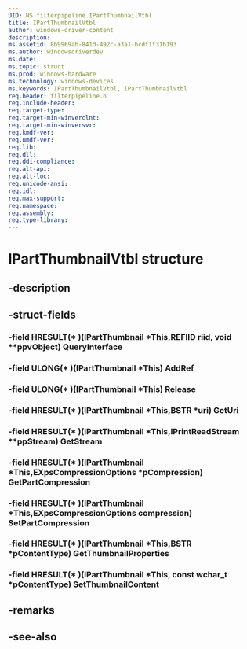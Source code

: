 ```yaml
---
UID: NS.filterpipeline.IPartThumbnailVtbl
title: IPartThumbnailVtbl
author: windows-driver-content
description: 
ms.assetid: 8b9969ab-841d-492c-a3a1-bcdf1f31b193
ms.author: windowsdriverdev
ms.date: 
ms.topic: struct
ms.prod: windows-hardware
ms.technology: windows-devices
ms.keywords: IPartThumbnailVtbl, IPartThumbnailVtbl
req.header: filterpipeline.h
req.include-header:
req.target-type:
req.target-min-winverclnt:
req.target-min-winversvr:
req.kmdf-ver:
req.umdf-ver:
req.lib:
req.dll:
req.ddi-compliance:
req.alt-api:
req.alt-loc:
req.unicode-ansi:
req.idl:
req.max-support:
req.namespace:
req.assembly:
req.type-library:
---
```


# IPartThumbnailVtbl structure

## -description



## -struct-fields

### -field HRESULT(* )(IPartThumbnail *This,REFIID riid, void **ppvObject) QueryInterface			
 	
### -field ULONG(* )(IPartThumbnail *This) AddRef			
 	
### -field ULONG(* )(IPartThumbnail *This) Release			
 	
### -field HRESULT(* )(IPartThumbnail *This,BSTR *uri) GetUri			
 	
### -field HRESULT(* )(IPartThumbnail *This,IPrintReadStream **ppStream) GetStream			
 	
### -field HRESULT(* )(IPartThumbnail *This,EXpsCompressionOptions *pCompression) GetPartCompression			
 	
### -field HRESULT(* )(IPartThumbnail *This,EXpsCompressionOptions compression) SetPartCompression			
 	
### -field HRESULT(* )(IPartThumbnail *This,BSTR *pContentType) GetThumbnailProperties			
 	
### -field HRESULT(* )(IPartThumbnail *This, const wchar_t *pContentType) SetThumbnailContent			
 	
## -remarks

## -see-also